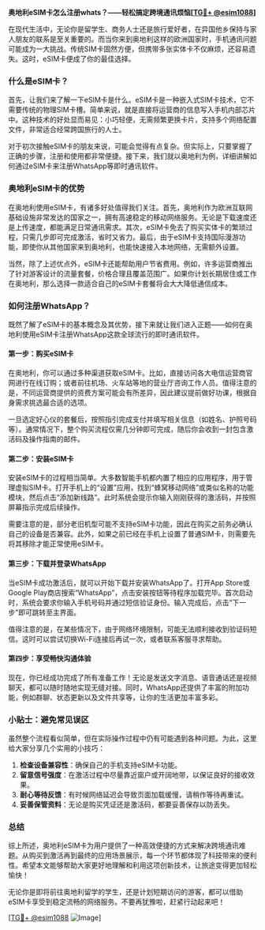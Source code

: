 **奥地利eSIM卡怎么注册whats？——轻松搞定跨境通讯烦恼[[TG💪+ @esim1088](https://t.me/s/esim1088)]**

在现代生活中，无论你是留学生、商务人士还是旅行爱好者，在异国他乡保持与家人朋友的联系是至关重要的。而当你来到奥地利这样的欧洲国家时，手机通讯问题可能成为一大挑战。传统SIM卡固然方便，但携带多张实体卡不仅麻烦，还容易遗失。这时，eSIM卡便成了你的最佳选择。

### 什么是eSIM卡？

首先，让我们来了解一下eSIM卡是什么。eSIM卡是一种嵌入式SIM卡技术，它不需要传统的物理SIM卡槽。简单来说，就是直接将运营商的信息写入手机内部芯片中。这种技术的好处显而易见：小巧轻便，无需频繁更换卡片，支持多个网络配置文件，非常适合经常跨国旅行的人士。

对于初次接触eSIM卡的朋友来说，可能会觉得有点复杂。但实际上，只要掌握了正确的步骤，注册和使用都非常便捷。接下来，我们就以奥地利为例，详细讲解如何通过eSIM卡来注册WhatsApp等即时通讯软件。

### 奥地利eSIM卡的优势

在奥地利使用eSIM卡，有诸多好处值得我们关注。首先，奥地利作为欧洲互联网基础设施非常发达的国家之一，拥有高速稳定的移动网络服务。无论是下载速度还是上传速度，都能满足日常通讯需求。其次，eSIM卡免去了购买实体卡的繁琐过程，只需几步即可完成激活，省时又省力。最后，由于eSIM卡支持国际漫游功能，即使你从其他国家来到奥地利，也能快速接入本地网络，无需额外设置。

当然，除了上述优点外，eSIM卡还能帮助用户节省费用。例如，许多运营商推出了针对游客设计的流量套餐，价格合理且覆盖范围广。如果你计划长期居住或工作在奥地利，那么选择一款适合自己的eSIM卡套餐将会大大降低通信成本。

### 如何注册WhatsApp？

既然了解了eSIM卡的基本概念及其优势，接下来就让我们进入正题——如何在奥地利使用eSIM卡注册WhatsApp这款全球流行的即时通讯软件。

#### 第一步：购买eSIM卡

在奥地利，你可以通过多种渠道获取eSIM卡。比如，直接访问各大电信运营商官网进行在线订购；或者前往机场、火车站等地的营业厅咨询工作人员。值得注意的是，不同运营商提供的资费方案可能会有所差异，因此建议提前做好功课，根据自身需求挑选最合适的选项。

一旦选定好心仪的套餐后，按照指引完成支付并填写相关信息（如姓名、护照号码等）。通常情况下，整个购买流程仅需几分钟即可完成，随后你会收到一封包含激活码及操作指南的邮件。

#### 第二步：安装eSIM卡

安装eSIM卡的过程相当简单。大多数智能手机都内置了相应的应用程序，用于管理虚拟SIM卡。打开手机上的“设置”应用，找到“蜂窝移动网络”或类似名称的功能模块，然后点击“添加新线路”。此时系统会提示你输入刚刚获得的激活码，并按照屏幕指示完成后续操作。

需要注意的是，部分老旧机型可能不支持eSIM卡功能，因此在购买之前务必确认自己的设备是否兼容。此外，如果之前已经在手机上设置了普通SIM卡，则需要先将其移除才能正常使用eSIM卡。

#### 第三步：下载并登录WhatsApp

当eSIM卡成功激活后，就可以开始下载并安装WhatsApp了。打开App Store或Google Play商店搜索“WhatsApp”，点击安装按钮等待程序加载完毕。首次启动时，系统会要求你输入手机号码并通过短信验证身份。输入完成后，点击“下一步”即可跳转至主界面。

值得注意的是，在某些情况下，由于网络环境限制，可能无法顺利接收到验证码短信。这时可以尝试切换Wi-Fi连接后再试一次，或者联系客服寻求帮助。

#### 第四步：享受畅快沟通体验

现在，你已经成功完成了所有准备工作！无论是发送文字消息、语音通话还是视频聊天，都可以随时随地实现无缝对接。同时，WhatsApp还提供了丰富的附加功能，例如群聊、状态更新以及文件共享等，让你的生活更加丰富多彩。

### 小贴士：避免常见误区

虽然整个流程看似简单，但在实际操作过程中仍有可能遇到各种问题。为此，这里给大家分享几个实用的小技巧：

1. **检查设备兼容性**：确保自己的手机支持eSIM卡功能。
2. **留意信号强度**：在激活过程中尽量靠近窗户或开阔地带，以保证良好的接收效果。
3. **耐心等待反馈**：有时候网络延迟会导致页面加载缓慢，请稍作等待再重试。
4. **妥善保管资料**：无论是购买凭证还是激活码，都要妥善保存以防丢失。

### 总结

综上所述，奥地利eSIM卡为用户提供了一种高效便捷的方式来解决跨境通讯难题。从购买到激活再到最终的应用场景展示，每一个环节都体现了科技带来的便利性。希望本文能够帮助大家更好地理解和利用这项创新技术，让旅途变得更加轻松愉快！

无论你是即将前往奥地利留学的学生，还是计划短期访问的游客，都可以借助eSIM卡享受到稳定流畅的网络服务。不要再犹豫啦，赶紧行动起来吧！

[[TG💪+ @esim1088](https://t.me/s/esim1088) ![Image](https://i.postimg.cc/4NQfJmqS/Snipaste-2025-05-13-00-14-12.png)]
